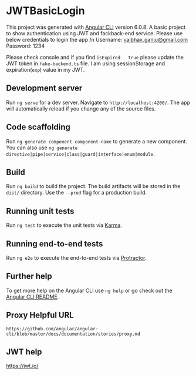# JWTBasicLogin

This project was generated with [Angular CLI](https://github.com/angular/angular-cli) version 6.0.8.
A basic project to show authentication using JWT and fackback-end service. 
Please use below credentials to login the app /n
Username: vaibhav_ganju@gmail.com
Password: 1234

Please check console and if you find `isExpired   true` please update the JWT token in `fake-backend.ts` file.
I am using sessionStorage and expiration(`exp`) value in my JWT.

## Development server

Run `ng serve` for a dev server. Navigate to `http://localhost:4200/`. The app will automatically reload if you change any of the source files.

## Code scaffolding

Run `ng generate component component-name` to generate a new component. You can also use `ng generate directive|pipe|service|class|guard|interface|enum|module`.

## Build

Run `ng build` to build the project. The build artifacts will be stored in the `dist/` directory. Use the `--prod` flag for a production build.

## Running unit tests

Run `ng test` to execute the unit tests via [Karma](https://karma-runner.github.io).

## Running end-to-end tests

Run `ng e2e` to execute the end-to-end tests via [Protractor](http://www.protractortest.org/).

## Further help

To get more help on the Angular CLI use `ng help` or go check out the [Angular CLI README](https://github.com/angular/angular-cli/blob/master/README.md).

## Proxy Helpful URL
`https://github.com/angular/angular-cli/blob/master/docs/documentation/stories/proxy.md`

## JWT help 
https://jwt.io/
